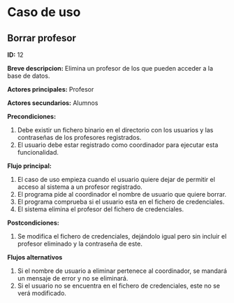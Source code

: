 # Caso de uso

## Borrar profesor

**ID:** 12

**Breve descripcion:** Elimina un profesor de los que pueden acceder a la base de datos.

**Actores principales:** Profesor

**Actores secundarios:** Alumnos

**Precondiciones:**
1. Debe existir un fichero binario en el directorio con los usuarios y las contraseñas de los profesores registrados.
2. El usuario debe estar registrado como coordinador para ejecutar esta funcionalidad.

**Flujo principal:**
1. El caso de uso empieza cuando el usuario quiere dejar de permitir el acceso al sistema a un profesor registrado.
2. El programa pide al coordinador el nombre de usuario que quiere borrar.
3. El programa comprueba si el usuario esta en el fichero de credenciales.
4. El sistema elimina el profesor del fichero de credenciales.

**Postcondiciones:**
1. Se modifica el fichero de credenciales, dejándolo igual pero sin incluir el profesor eliminado y la contraseña de este.

**Flujos alternativos**
1. Si el nombre de usuario a eliminar pertenece al coordinador, se mandará un mensaje de error y no se eliminará.
2. Si el usuario no se encuentra en el fichero de credenciales, este no se verá modificado.
